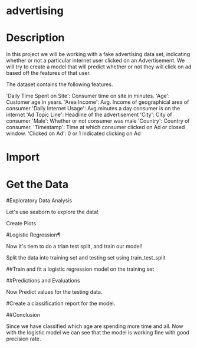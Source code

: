 # advertising

# Description

In this project we will be working with a fake advertising data set, indicating whether or not a particular internet user clicked on an Advertisement. We will try to create a model that will predict whether or not they will click on ad based off the features of that user.

The dataset contains the following features.

'Daily Time Spent on Site': Consumer time on site in minutes.
'Age': Customer age in years.
'Area Income': Avg. Income of geographical area of consumer
'Daily Internet Usage': Avg.minutes a day consumer is on the internet
'Ad Topic Line': Headline of the advertisement
'City': City of consumer
'Male': Whether or not consumer was male
'Country': Country of consumer.
'Timestamp': Time at which consumer clicked on Ad or closed window.
'Clicked on Ad': 0 or 1 indicated clicking on Ad

# Import 

# Get the Data

#Exploratory Data Analysis

Let's use seaborn to explore the data!

Create Plots

#Logistic Regression¶

Now it's tiem to do a trian test split, and train our model!

Split the data into training set and testing set using train_test_split

##Train and fit a logistic regression model on the training set

##Predictions and Evaluations

Now Predict values for the testing data.

#Create a classification report for the model.

##Conclusion

Since we have classified which age are spending more time and all. Now with the logistic model we can see that the model is working fine with good precision rate.
